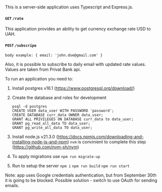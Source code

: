 This is a server-side application uses Typescript and Express.js.

#### `GET` `/rate`

This application provides an ability to get currency exchange rate USD to UAH.

#### `POST` `/subscripe`

```
body example: { email: 'john.doe@gmail.com' }
```

Also, it is possible to subscribe to daily email with updated rate values. Values are taken from Privat Bank api.

To run an application you need to:

1. Install postgres v16.1 (https://www.postgresql.org/download/)
2. Create the database and roles for development

   ```
   psql -d postgres
   CREATE USER data_user WITH PASSWORD 'password';
   CREATE DATABASE curr_data OWNER data_user;
   GRANT ALL PRIVILEGES ON DATABASE curr_data to data_user;
   GRANT pg_read_all_data TO data_user;
   GRANT pg_write_all_data TO data_user;
   ```

3. Install node.js v21.3.0 (https://docs.npmjs.com/downloading-and-installing-node-js-and-npm)
   `nvm` is convinient to complete this step (https://github.com/nvm-sh/nvm)
4. To apply migrations use `npm run migrate-up`
5. Run to setup the server `npm i` `npm run build` `npm run start`

Note: app uses Google credentials authentication, but from September 30th it is going to be blocked. Possible solution - switch to use OAuth for sending emails.
